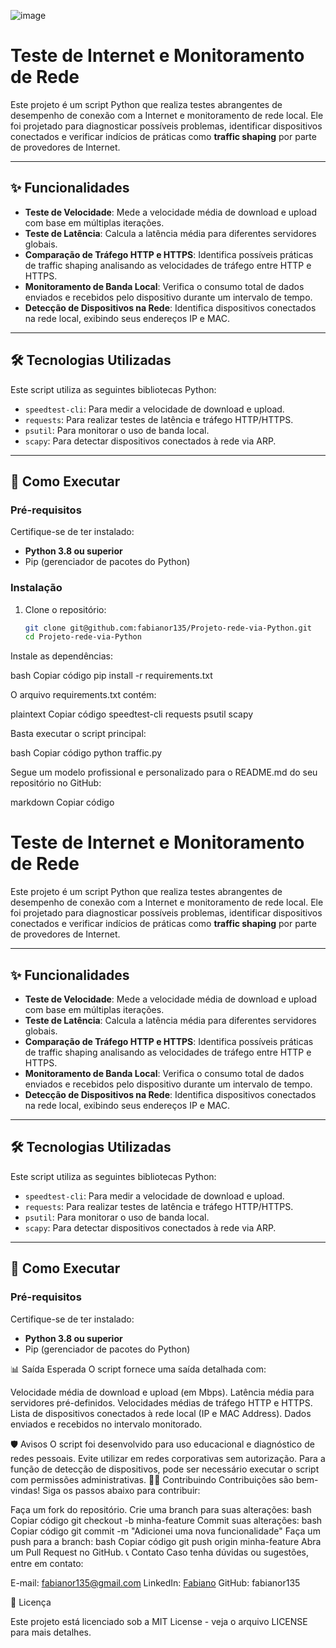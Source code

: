 
![image](https://github.com/user-attachments/assets/017b9994-aa60-407e-bbf3-d26be676cc3f)

# Teste de Internet e Monitoramento de Rede

Este projeto é um script Python que realiza testes abrangentes de desempenho de conexão com a Internet e monitoramento de rede local. Ele foi projetado para diagnosticar possíveis problemas, identificar dispositivos conectados e verificar indícios de práticas como **traffic shaping** por parte de provedores de Internet.

---

## ✨ Funcionalidades

- **Teste de Velocidade**: Mede a velocidade média de download e upload com base em múltiplas iterações.
- **Teste de Latência**: Calcula a latência média para diferentes servidores globais.
- **Comparação de Tráfego HTTP e HTTPS**: Identifica possíveis práticas de traffic shaping analisando as velocidades de tráfego entre HTTP e HTTPS.
- **Monitoramento de Banda Local**: Verifica o consumo total de dados enviados e recebidos pelo dispositivo durante um intervalo de tempo.
- **Detecção de Dispositivos na Rede**: Identifica dispositivos conectados na rede local, exibindo seus endereços IP e MAC.

---

## 🛠️ Tecnologias Utilizadas

Este script utiliza as seguintes bibliotecas Python:

- `speedtest-cli`: Para medir a velocidade de download e upload.
- `requests`: Para realizar testes de latência e tráfego HTTP/HTTPS.
- `psutil`: Para monitorar o uso de banda local.
- `scapy`: Para detectar dispositivos conectados à rede via ARP.

---

## 🚀 Como Executar

### Pré-requisitos
Certifique-se de ter instalado:
- **Python 3.8 ou superior**
- Pip (gerenciador de pacotes do Python)

### Instalação

1. Clone o repositório:
   ```bash
   git clone git@github.com:fabianor135/Projeto-rede-via-Python.git
   cd Projeto-rede-via-Python
Instale as dependências:

bash
Copiar código
pip install -r requirements.txt


O arquivo requirements.txt contém:

plaintext
Copiar código
speedtest-cli
requests
psutil
scapy


Basta executar o script principal:

bash
Copiar código
python traffic.py


Segue um modelo profissional e personalizado para o README.md do seu repositório no GitHub:

markdown
Copiar código
# Teste de Internet e Monitoramento de Rede

Este projeto é um script Python que realiza testes abrangentes de desempenho de conexão com a Internet e monitoramento de rede local. Ele foi projetado para diagnosticar possíveis problemas, identificar dispositivos conectados e verificar indícios de práticas como **traffic shaping** por parte de provedores de Internet.

---

## ✨ Funcionalidades

- **Teste de Velocidade**: Mede a velocidade média de download e upload com base em múltiplas iterações.
- **Teste de Latência**: Calcula a latência média para diferentes servidores globais.
- **Comparação de Tráfego HTTP e HTTPS**: Identifica possíveis práticas de traffic shaping analisando as velocidades de tráfego entre HTTP e HTTPS.
- **Monitoramento de Banda Local**: Verifica o consumo total de dados enviados e recebidos pelo dispositivo durante um intervalo de tempo.
- **Detecção de Dispositivos na Rede**: Identifica dispositivos conectados na rede local, exibindo seus endereços IP e MAC.

---

## 🛠️ Tecnologias Utilizadas

Este script utiliza as seguintes bibliotecas Python:

- `speedtest-cli`: Para medir a velocidade de download e upload.
- `requests`: Para realizar testes de latência e tráfego HTTP/HTTPS.
- `psutil`: Para monitorar o uso de banda local.
- `scapy`: Para detectar dispositivos conectados à rede via ARP.

---

## 🚀 Como Executar

### Pré-requisitos
Certifique-se de ter instalado:
- **Python 3.8 ou superior**
- Pip (gerenciador de pacotes do Python)


📊 Saída Esperada
O script fornece uma saída detalhada com:

Velocidade média de download e upload (em Mbps).
Latência média para servidores pré-definidos.
Velocidades médias de tráfego HTTP e HTTPS.
Lista de dispositivos conectados à rede local (IP e MAC Address).
Dados enviados e recebidos no intervalo monitorado.

🛡️ Avisos
O script foi desenvolvido para uso educacional e diagnóstico de redes pessoais. Evite utilizar em redes corporativas sem autorização.
Para a função de detecção de dispositivos, pode ser necessário executar o script com permissões administrativas.
🧑‍💻 Contribuindo
Contribuições são bem-vindas! Siga os passos abaixo para contribuir:

Faça um fork do repositório.
Crie uma branch para suas alterações:
bash
Copiar código
git checkout -b minha-feature
Commit suas alterações:
bash
Copiar código
git commit -m "Adicionei uma nova funcionalidade"
Faça um push para a branch:
bash
Copiar código
git push origin minha-feature
Abra um Pull Request no GitHub.
📞 Contato
Caso tenha dúvidas ou sugestões, entre em contato:

E-mail: fabianor135@gmail.com
LinkedIn: [Fabiano](https://www.linkedin.com/in/fabiano-rodrigues-leite-820855179/)
GitHub: fabianor135

📝 Licença

Este projeto está licenciado sob a MIT License - veja o arquivo LICENSE para mais detalhes.






